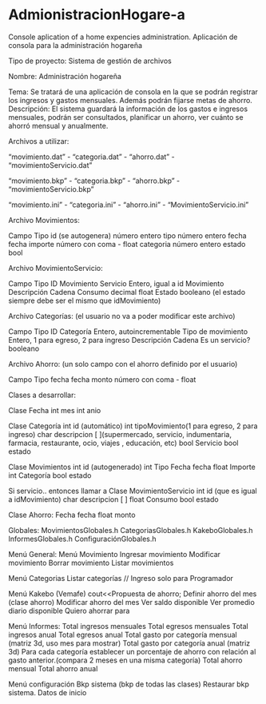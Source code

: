 # AdmionistracionHogare-a
Console aplication of a home expencies administration. Aplicación de consola para la administración hogareña

Tipo de proyecto: Sistema de gestión de archivos

Nombre: Administración hogareña

Tema: Se tratará de una aplicación de consola en la que se podrán registrar los ingresos y gastos mensuales. Además podrán fijarse metas de ahorro. Descripción: El sistema guardará la información de los gastos e ingresos mensuales, podrán ser consultados, planificar un ahorro, ver cuánto se ahorró mensual y anualmente.

Archivos a utilizar:

“movimiento.dat” - “categoria.dat” - “ahorro.dat” - “movimientoServicio.dat”

“movimiento.bkp” - “categoria.bkp” - “ahorro.bkp” - “movimientoServicio.bkp”

“movimiento.ini” - “categoria.ini” - “ahorro.ini” - “MovimientoServicio.ini”

Archivo Movimientos:

Campo Tipo id (se autogenera) número entero tipo número entero fecha fecha importe número con coma - float categoria número entero estado bool

Archivo MovimientoServicio:

Campo Tipo ID Movimiento Servicio Entero, igual a id Movimiento Descripción Cadena Consumo decimal float Estado booleano (el estado siempre debe ser el mismo que idMovimiento)

Archivo Categorías: (el usuario no va a poder modificar este archivo)

Campo Tipo ID Categoría Entero, autoincrementable Tipo de movimiento Entero, 1 para egreso, 2 para ingreso Descripción Cadena Es un servicio? booleano

Archivo Ahorro: (un solo campo con el ahorro definido por el usuario)

Campo Tipo fecha fecha monto número con coma - float

Clases a desarrollar:

Clase Fecha int mes int anio

Clase Categoría int id (automático) int tipoMovimiento(1 para egreso, 2 para ingreso) char descripcion [ ](supermercado, servicio, indumentaria, farmacia, restaurante, ocio, viajes , educación, etc) bool Servicio bool estado

Clase Movimientos int id (autogenerado) int Tipo Fecha fecha float Importe int Categoría bool estado

Si servicio.. entonces llamar a Clase MovimientoServicio int id (que es igual a idMovimiento) char descripcion [ ] float Consumo bool estado

Clase Ahorro: Fecha fecha float monto

Globales: MovimientosGlobales.h CategoriasGlobales.h KakeboGlobales.h InformesGlobales.h ConfiguraciónGlobales.h

Menú General: Menú Movimiento Ingresar movimiento Modificar movimiento Borrar movimiento Listar movimientos

Menú Categorias Listar categorías // Ingreso solo para Programador

Menú Kakebo (Vemafe) cout<<Propuesta de ahorro; Definir ahorro del mes (clase ahorro) Modificar ahorro del mes Ver saldo disponible Ver promedio diario disponible Quiero ahorrar para

Menú Informes: Total ingresos mensuales Total egresos mensuales Total ingresos anual Total egresos anual Total gasto por categoría mensual (matriz 3d, uso mes para mostrar) Total gasto por categoría anual (matriz 3d) Para cada categoría establecer un porcentaje de ahorro con relación al gasto anterior.(compara 2 meses en una misma categoría) Total ahorro mensual Total ahorro anual

Menú configuración Bkp sistema (bkp de todas las clases) Restaurar bkp sistema. Datos de inicio
